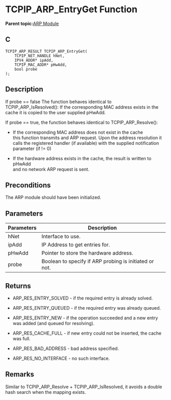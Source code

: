 # TCPIP\_ARP\_EntryGet Function

**Parent topic:**[ARP Module](GUID-3DCBF1EB-5623-4419-B244-DDD9B01704EE.md)

## C

```
TCPIP_ARP_RESULT TCPIP_ARP_EntryGet(
    TCPIP_NET_HANDLE hNet, 
    IPV4_ADDR* ipAdd, 
    TCPIP_MAC_ADDR* pHwAdd, 
    bool probe
);
```

## Description

If probe == false The function behaves identical to TCPIP\_ARP\_IsResolved\(\): If the corresponding MAC address exists in the cache it is copied to the user supplied pHwAdd.

If probe == true, the function behaves identical to TCPIP\_ARP\_Resolve\(\):

-   If the corresponding MAC address does not exist in the cache<br />this function transmits and ARP request. Upon the address resolution it calls the registered handler \(if available\) with the supplied notification parameter \(if != 0\)

-   If the hardware address exists in the cache, the result is written to pHwAdd<br />and no network ARP request is sent.


## Preconditions

The ARP module should have been initialized.

## Parameters

|Parameters|Description|
|----------|-----------|
|hNet|Interface to use.|
|ipAdd|IP Address to get entries for.|
|pHwAdd|Pointer to store the hardware address.|
|probe|Boolean to specify if ARP probing is initiated or not.|

## Returns

-   ARP\_RES\_ENTRY\_SOLVED - if the required entry is already solved.

-   ARP\_RES\_ENTRY\_QUEUED - if the required entry was already queued.

-   ARP\_RES\_ENTRY\_NEW - if the operation succeeded and a new entry was added \(and queued for resolving\).

-   ARP\_RES\_CACHE\_FULL - if new entry could not be inserted, the cache was full.

-   ARP\_RES\_BAD\_ADDRESS - bad address specified.

-   ARP\_RES\_NO\_INTERFACE - no such interface.


## Remarks

Similar to TCPIP\_ARP\_Resolve + TCPIP\_ARP\_IsResolved, it avoids a double hash search when the mapping exists.

